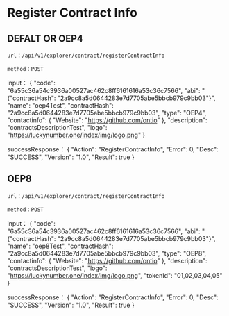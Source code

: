 # Register Contract Info

## DEFALT OR OEP4

	url：/api/v1/explorer/contract/registerContractInfo

	method：POST
  input：
      {
          "code": "6a55c36a54c3936a00527ac462c8ff6161616a53c36c7566",
          "abi": " {\"contractHash\": \"2a9cc8a5d0644283e7d7705abe5bbcb979c9bb03\"}",
          "name": "oep4Test",
          "contractHash": "2a9cc8a5d0644283e7d7705abe5bbcb979c9bb03",
          "type": "OEP4",
          "contactinfo": {
               "Website": "https://github.com/ontio"
               },
          "description": "contractsDescriptionTest",
          "logo": "https://luckynumber.one/index/img/logo.png"
      }
  
  
  successResponse：
	{
        "Action": "RegisterContractInfo",
        "Error": 0,
        "Desc": "SUCCESS",
        "Version": "1.0",
        "Result": true
	}
	

## OEP8

	url：/api/v1/explorer/contract/registerContractInfo

	method：POST
  input：
      {
          "code": "6a55c36a54c3936a00527ac462c8ff6161616a53c36c7566",
          "abi": " {\"contractHash\": \"2a9cc8a5d0644283e7d7705abe5bbcb979c9bb03\"}",
          "name": "oep8Test",
          "contractHash": "2a9cc8a5d0644283e7d7705abe5bbcb979c9bb03",
          "type": "OEP8",
          "contactinfo": {
               "Website": "https://github.com/ontio"
               },
          "description": "contractsDescriptionTest",
          "logo": "https://luckynumber.one/index/img/logo.png",
	  "tokenId": "01,02,03,04,05"
      }
  
  
  successResponse：
	{
        "Action": "RegisterContractInfo",
        "Error": 0,
        "Desc": "SUCCESS",
        "Version": "1.0",
        "Result": true
	}
	
	
